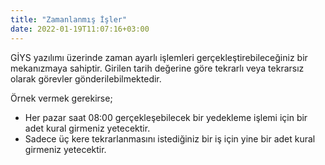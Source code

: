 ```yaml
---
title: "Zamanlanmış İşler"
date: 2022-01-19T11:07:16+03:00
---
```


GİYS yazılımı  üzerinde zaman ayarlı işlemleri gerçekleştirebileceğiniz bir mekanızmaya sahiptir.
Girilen tarih değerine göre tekrarlı veya tekrarsız olarak görevler gönderilebilmektedir.

Örnek vermek gerekirse;
- Her pazar saat 08:00 gerçekleşebilecek bir yedekleme işlemi için bir adet kural girmeniz yetecektir.
- Sadece üç kere tekrarlanmasını istediğiniz bir iş için yine bir adet kural girmeniz yetecektir.


